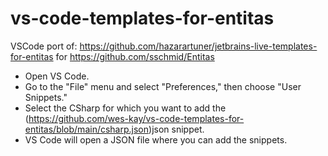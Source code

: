 # vs-code-templates-for-entitas
VSCode port of: https://github.com/hazarartuner/jetbrains-live-templates-for-entitas for https://github.com/sschmid/Entitas


- Open VS Code.
- Go to the "File" menu and select "Preferences," then choose "User Snippets."
- Select the CSharp for which you want to add the (https://github.com/wes-kay/vs-code-templates-for-entitas/blob/main/csharp.json)json snippet. 
- VS Code will open a JSON file where you can add the snippets.
